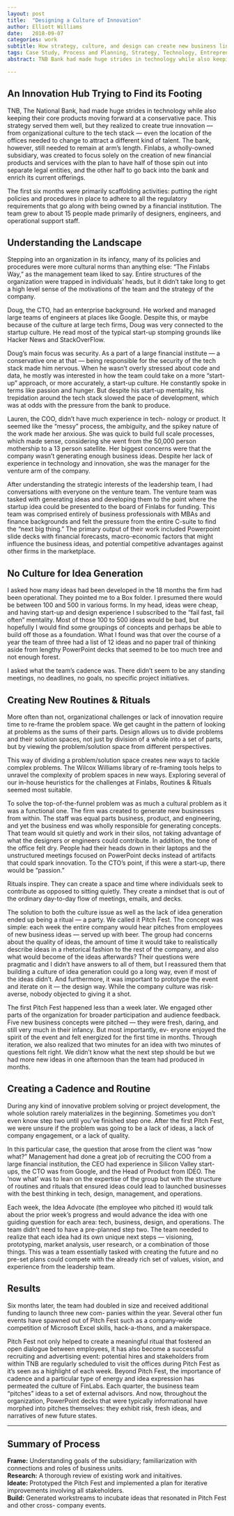 ```yaml
---
layout: post
title:  "Designing a Culture of Innovation"
author: Elliott Williams
date:   2018-09-07
categories: work
subtitle: How strategy, culture, and design can create new business lines in a well established company.
tags: Case Study, Process and Planning, Strategy, Technology, Entrepreneurship
abstract: TNB Bank had made huge strides in technology while also keeping their core products moving forward at a conservative pace. This strategy served them well, but they realized to create true innovation &mdash; from organizational culture to the tech stack &mdash; even the location of the offices needed to change to attract a different kind of talent. The bank, however, still needed to remain at arm’s length. Finlabs, a wholly-owned subsidiary, was created to focus solely on the creation of new financial products and services with the plan to have half of those spin out into separate legal entities, and the other half to go back into the bank and enrich its current offerings. 

---
```




## An Innovation Hub Trying to Find its Footing 

TNB, The National Bank, had made huge strides in technology while also keeping their core products moving forward at a conservative pace. This strategy served them well, but they realized to create true innovation — from organizational culture to the tech stack — even the location of the offices needed to change to attract a different kind of talent. The bank, however, still needed to remain at arm’s length. Finlabs, a wholly-owned subsidiary, was created to focus solely on the creation of new financial products and services with the plan to have half of those spin out into separate legal entities, and the other half to go back into the bank and enrich its current offerings. 

The first six months were primarily scaffolding activities: putting the right policies and procedures in place to adhere to all the regulatory requirements that go along with being owned by a financial institution. The team grew to about 15 people made primarily of designers, engineers, and operational support staff. 

## Understanding the Landscape 

Stepping into an organization in its infancy, many of its policies and procedures were more cultural norms than anything else: “The Finlabs Way,” as the management team liked to say. Entire structures of the organization were trapped in individuals’ heads, but it didn’t take long to get a high level sense of the motivations of the team and the strategy of the company. 

Doug, the CTO, had an enterprise background. He worked and managed large teams of engineers at places like Google. Despite this, or maybe because of the culture at large tech firms, Doug was very connected to the startup culture. He read most of the typical start-up stomping grounds like Hacker News and StackOverFlow. 

Doug’s main focus was security. As a part of a large financial institute — a conservative one at that — being responsible for the security of the tech stack made him nervous. When he wasn’t overly stressed about code and data, he mostly was interested in how the team could take on a more “start-up” approach, or more accurately, a start-up culture. He constantly spoke in terms like passion and hunger. But despite his start-up mentality, his trepidation around the tech stack slowed the pace of development, which was at odds with the pressure from the bank to produce. 

Lauren, the COO, didn’t have much experience in tech- nology or product. It seemed like the “messy” process, the ambiguity, and the spikey nature of the work made her anxious. She was quick to build full scale processes, which made sense, considering she went from the 50,000 person mothership to a 13 person satellite. Her biggest concerns were that the company wasn’t generating enough business ideas. Despite her lack of experience in technology and innovation, she was the manager for the venture arm of the company. 

After understanding the strategic interests of the leadership team, I had conversations with everyone on the venture team. The venture team was tasked with generating ideas and developing them to the point where the startup idea could be presented to the board of Finlabs for funding. This team was comprised entirely of business professionals with MBAs and finance backgrounds and felt the pressure from the entire C-suite to find the “next big thing.” The primary output of their work included Powerpoint slide decks with financial forecasts, macro-economic factors that might influence the business ideas, and potential competitive advantages against other firms in the marketplace. 

## No Culture for Idea Generation 

I asked how many ideas had been developed in the 18 months the firm had been operational. They pointed me to a Box folder. I presumed there would be between 100 and 500 in various forms. In my head, ideas were cheap, and having start-up and design experience I subscribed to the “fail fast, fail often” mentality. Most of those 100 to 500 ideas would be bad, but hopefully I would find some groupings of concepts and perhaps be able to build off those as a foundation. What I found was that over the course of a year the team of three had a list of 12 ideas and no paper trail of thinking aside from lengthy PowerPoint decks that seemed to be too much tree and not enough forest. 

I asked what the team’s cadence was. There didn’t seem to be any standing meetings, no deadlines, no goals, no specific project initiatives. 

## Creating New Routines & Rituals 

More often than not, organizational challenges or lack of innovation require time to re-frame the problem space. We get caught in the pattern of looking at problems as the sums of their parts. Design allows us to divide problems and their solution spaces, not just by division of a whole into a set of parts, but by viewing the problem/solution space from different perspectives. 

This way of dividing a problem/solution space creates new ways to tackle complex problems. The Wilcox Williams library of re-framing tools helps to unravel the complexity of problem spaces in new ways. Exploring several of our in-house heuristics for the challenges at Finlabs, Routines & Rituals seemed most suitable. 

To solve the top-of-the-funnel problem was as much a cultural problem as it was a functional one. The firm was created to generate new businesses from within. The staff was equal parts business, product, and engineering, and yet the business end was wholly responsible for generating concepts. That team would sit quietly and work in their silos, not taking advantage of what the designers or engineers could contribute. In addition, the tone of the office felt dry. People had their heads down in their laptops and the unstructured meetings focused on PowerPoint decks instead of artifacts that could spark innovation. To the CTO’s point, if this were a start-up, there would be “passion.” 

Rituals inspire. They can create a space and time where individuals seek to contribute as opposed to sitting quietly. They create a mindset that is out of the ordinary day-to-day flow of meetings, emails, and decks. 

The solution to both the culture issue as well as the lack of idea generation ended up being a ritual — a party. We called it Pitch Fest. The concept was simple: each week the entire company would hear pitches from employees of new business ideas — served up with beer. The group had concerns about the quality of ideas, the amount of time it would take to realistically describe ideas in a rhetorical fashion to the rest of the company, and also what would become of the ideas afterwards? Their questions were pragmatic and I didn’t have answers to all of them, but I reassured them that building a culture of idea generation could go a long way, even if most of the ideas didn’t. And furthermore, it was important to prototype the event and iterate on it — the design way. While the company culture was risk-averse, nobody objected to giving it a shot. 

The first Pitch Fest happened less than a week later. We engaged other parts of the organization for broader participation and audience feedback. Five new business concepts were pitched — they were fresh, daring, and still very much in their infancy. But most importantly, ev- eryone enjoyed the spirit of the event and felt energized for the first time in months. Through iteration, we also realized that two minutes for an idea with two minutes of questions felt right. We didn’t know what the next step should be but we had more new ideas in one afternoon than the team had produced in months. 

## Creating a Cadence and Routine 

During any kind of innovative problem solving or project development, the whole solution rarely materializes in the beginning. Sometimes you don’t even know step two until you’ve finished step one. After the first Pitch Fest, we were unsure if the problem was going to be a lack of ideas, a lack of company engagement, or a lack of quality. 

In this particular case, the question that arose from the client was “now what?” Management had done a great job of recruiting the COO from a large financial institution, the CEO had experience in Silicon Valley start-ups, the CTO was from Google, and the Head of Product from IDEO. The ‘now what’ was to lean on the expertise of the group but with the structure of routines and rituals that ensured ideas could lead to launched businesses with the best thinking in tech, design, management, and operations. 

Each week, the Idea Advocate (the employee who pitched it) would talk about the prior week’s progress and would advance the idea with one guiding question for each area: tech, business, design, and operations. The team didn’t need to have a pre-planned step two. The team needed to realize that each idea had its own unique next steps — visioning, prototyping, market analysis, user research, or a combination of those things. This was a team essentially tasked with creating the future and no pre-set plans could compete with the already rich set of values, vision, and experience from the leadership team. 

## Results 

Six months later, the team had doubled in size and received additional funding to launch three new com- panies within the year. Several other fun events have spawned out of Pitch Fest such as a company-wide competition of Microsoft Excel skills, hack-a-thons, and a makerspace. 

Pitch Fest not only helped to create a meaningful ritual that fostered an open dialogue between employees, it has also become a successful recruiting and advertising event: potential hires and stakeholders from within TNB are regularly scheduled to visit the offices during Pitch Fest as it’s seen as a highlight of each week. Beyond Pitch Fest, the importance of cadence and a particular type of energy and idea expression has permeated the culture of FinLabs. Each quarter, the business team “pitches” ideas to a set of external advisors. And now, throughout the organization, PowerPoint decks that were typically informational have morphed into pitches themselves: they exhibit risk, fresh ideas, and narratives of new future states. 

***
## Summary of Process 

**Frame:** Understanding goals of the subsidiary; familiarization with connections and roles of business units.   
**Research:** A thorough review of existing work and initaitives.   
**Ideate:** Prototyped the Pitch Fest and implemented a plan for iterative improvements involving all stakeholders.   
**Build:** Generated workstreams to incubate ideas that resonated in Pitch Fest and other cross- company events.   
